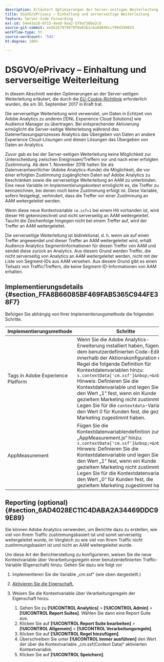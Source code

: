 ```yaml
---
description: Erläutert Optimierungen der Server-seitigen Weiterleitung, die durch die EU-Cookie-Richtlinie veranlasst wurden.
title: DSGVO/ePrivacy – Einhaltung und serverseitige Weiterleitung
feature: Server-Side Forwarding
exl-id: 54e43a16-8f15-4ee8-9aa2-579af30be2c9
source-git-commit: ee56267979979f8e03b1c6a0d849ccf994599024
workflow-type: ht
source-wordcount: '541'
ht-degree: 100%

---
```


# DSGVO/ePrivacy – Einhaltung und serverseitige Weiterleitung

In diesem Abschnitt werden Optimierungen an der Server-seitigen Weiterleitung erläutert, die durch die [EU-Cookie-Richtlinie](https://wikis.ec.europa.eu/display/WEBGUIDE/04.+Cookies+and+similar+technologies) erforderlich wurden, die am 30. September 2017 in Kraft trat.

Die serverseitige Weiterleitung wird verwendet, um Daten in Echtzeit von Adobe Analytics zu anderen [!DNL Experience Cloud Solutions] wie Audience Manager zu übertragen. Bei entsprechender Aktivierung ermöglicht die Server-seitige Weiterleitung während des Datenerfassungsprozesses Analytics das Übergeben von Daten an andere Experience Cloud-Lösungen und diesen Lösungen das Übergeben von Daten an Analytics.

Zuvor gab es bei der Server-seitigen Weiterleitung keine Möglichkeit zur Unterscheidung zwischen Ereignissen/Treffern vor und nach einer erfolgten Zustimmung. Ab dem 1. November 2018 hatten Sie als Datenverantwortlicher (Adobe Analytics-Kunde) die Möglichkeit, die vor einer erfolgten Zustimmung zugänglichen Daten auf Adobe Analytics zu beschränken sowie die serverseitige Weiterleitung an AAM zu unterbinden. Eine neue Variable im Implementierungskontext ermöglicht es, die Treffer zu kennzeichnen, bei denen noch keine Zustimmung erfolgt ist. Diese Variable, sofern festgelegt, verhindert, dass die Treffer vor einer Zustimmung an AAM weitergeleitet werden.

Wenn diese neue Kontextvariable `cm.ssf=1` bei einem Hit vorhanden ist, wird dieser Hit gekennzeichnet und nicht serverseitig an AAM weitergeleitet. Taucht die Zeichenfolge hingegen nicht bei einem Treffer auf, wird der Treffer an AAM weitergeleitet.

Die serverseitige Weiterleitung ist bidirektional, d. h. wenn sie auf einen Treffer angewendet und dieser Treffer an AAM weitergeleitet wird, erhält Audience Analytics Segmentinformationen für diesen Treffer von AAM und sendet diese zurück an Analytics. Aus diesem Grund werden Treffer, die nicht serverseitig von Analytics an AAM weitergeleitet werden, nicht mit der Liste von Segment-IDs aus AAM versehen. Aus diesem Grund gibt es einen Teilsatz von Traffic/Treffern, die keine Segment-ID-Informationen von AAM erhalten.

## Implementierungsdetails {#section_FFA8B66085BF469FAB5365C944FE38F7}

Befolgen Sie abhängig von Ihrer Implementierungsmethode die folgenden Schritte.

| Implementierungsmethode | Schritte |
|--- |--- |
| Tags in Adobe Experience Platform | Wenn Sie die Adobe Analytics-Erweiterung installiert haben, fügen Sie dem benutzerdefinierten Code-Editor innerhalb der Aktionskonfiguration einer Regel die folgende Definition für Kontextdatenvariablen hinzu: <br/>`s.contextData['cm.ssf']&nbsp;=&nbsp;'1' ` <br/> Hinweis: Definieren Sie die Kontextdatenvariable und legen Sie dafür den Wert „1“ fest, wenn ein Kunde gezieltem Marketing nicht zustimmt. Legen Sie für die `contextdata`-Variable den Wert *0* für Kunden fest, die gezieltem Marketing zugestimmt haben. |
| AppMeasurement | Fügen Sie die Kontextdatenvariablendefinition zur Datei „AppMeasurement.js“ hinzu:  <br/>`s.contextData['cm.ssf']&nbsp;=&nbsp;'1' ` <br/>Hinweis: Definieren Sie die Kontextdatenvariable und legen Sie dafür den Wert „1“ fest, wenn ein Kunde gezieltem Marketing nicht zustimmt. Legen Sie für die Kontextdatenvariable den Wert „0“ für Kunden fest, die gezieltem Marketing zugestimmt haben. |

## Reporting (optional) {#section_6AD4028EC11C4DABA2A34469DDC99E89}

Sie können Adobe Analytics verwenden, um Berichte dazu zu erstellen, wie viel von Ihrem Traffic zustimmungsbasiert ist und somit serverseitig weitergeleitet wurde, im Vergleich zu wie viel von Ihrem Traffic nicht zustimmungsbasiert ist und nicht an AAM weitergeleitet wurde.

Um diese Art der Berichterstellung zu konfigurieren, weisen Sie die neue Kontextvariable über Verarbeitungsregeln einer benutzerdefinierten Traffic-Variable (Eigenschaft) hinzu. Gehen Sie dazu wie folgt vor

1. Implementieren Sie die Variable „cm.ssf“ (wie oben dargestellt.)
1. [Aktivieren Sie die Eigenschaft.](/help/admin/admin/c-traffic-variables/traffic-var.md)
1. Weisen Sie die Kontextvariable über Verarbeitungsregeln der Eigenschaft hinzu.

   1. Gehen Sie zu **[!UICONTROL Analytics]** > **[!UICONTROL Admin]** > **[!UICONTROL Report Suites]**. Wählen Sie dann eine Report Suite aus.
   1. Klicken Sie auf **[!UICONTROL Report Suite bearbeiten]** > **[!UICONTROL Allgemein]** > **[!UICONTROL Verarbeitungsregeln]**.
   1. Klicken Sie auf **[!UICONTROL Regel hinzufügen]**.
   1. Überschreiben Sie unter **[!UICONTROL Immer ausführen]** den Wert der über die Kontextvariable „cm.ssf(Context Data)“ aktivierten Kontextvariable.
   1. Klicken Sie auf **[!UICONTROL Speichern]**.
